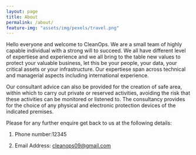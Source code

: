 ```yaml
---
layout: page
title: About
permalink: /about/
feature-img: "assets/img/pexels/travel.png"
---
```


Hello everyone and welcome to CleanOps. We are a small team of highly capable individual with a strong will to succeed. 
We all have different level of expertiese and experience and we all bring to the table new values to protect your valuable business, let this be your people, your data, your critical assets or your infrastructure.
Our expertiese span across technical and managerial aspects including international experience.

Our consultant advice can also be provided for the creation of safe area, within which to carry out private or reserved activities, avoiding the risk that these activities can be monitored or listened to. 
The consultancy provides for the choice of any physical and electronic protection devices of the indicated premises.

Please for any further enquire get back to us at the following details:

1. Phone number:12345

2. Email Address: cleanops09@gmail.com
 
